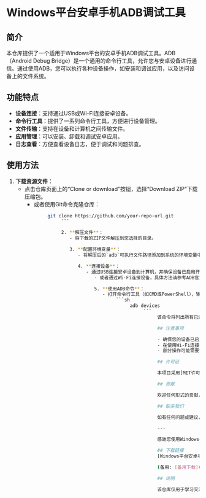 # Windows平台安卓手机ADB调试工具

## 简介

本仓库提供了一个适用于Windows平台的安卓手机ADB调试工具。ADB（Android Debug Bridge）是一个通用的命令行工具，允许您与安卓设备进行通信。通过使用ADB，您可以执行各种设备操作，如安装和调试应用，以及访问设备上的文件系统。

## 功能特点

- **设备连接**：支持通过USB或Wi-Fi连接安卓设备。
- **命令行工具**：提供了一系列命令行工具，方便进行设备管理。
- **文件传输**：支持在设备和计算机之间传输文件。
- **应用管理**：可以安装、卸载和调试安卓应用。
- **日志查看**：方便查看设备日志，便于调试和问题排查。

## 使用方法

1. **下载资源文件**：
   - 点击仓库页面上的“Clone or download”按钮，选择“Download ZIP”下载压缩包。
      - 或者使用Git命令克隆仓库：
           ```sh
                git clone https://github.com/your-repo-url.git
                     ```

                     2. **解压文件**：
                        - 将下载的ZIP文件解压到您选择的目录。

                        3. **配置环境变量**：
                           - 将解压后的`adb`可执行文件路径添加到系统的环境变量中，以便在命令行中直接使用`adb`命令。

                           4. **连接设备**：
                              - 通过USB连接安卓设备到计算机，并确保设备已启用开发者选项和USB调试。
                                 - 或者通过Wi-Fi连接设备，具体方法请参考ADB官方文档。

                                 5. **使用ADB命令**：
                                    - 打开命令行工具（如CMD或PowerShell），输入`adb`命令即可开始使用。例如：
                                         ```sh
                                              adb devices
                                                   ```
                                                        该命令将列出所有已连接的设备。

                                                        ## 注意事项

                                                        - 确保您的设备已启用开发者选项和USB调试。
                                                        - 在使用Wi-Fi连接时，确保设备和计算机处于同一网络下。
                                                        - 部分操作可能需要设备具有Root权限。

                                                        ## 许可证

                                                        本项目采用[MIT许可证](LICENSE)进行开源。

                                                        ## 贡献

                                                        欢迎任何形式的贡献，包括但不限于代码改进、文档更新、问题反馈等。请参考[贡献指南](CONTRIBUTING.md)进行操作。

                                                        ## 联系我们

                                                        如有任何问题或建议，请通过[Issues](https://github.com/your-repo-url/issues)页面联系我们。

                                                        ---

                                                        感谢您使用Windows平台安卓手机ADB调试工具！希望本工具能为您的工作和学习带来便利。

                                                        ## 下载链接
                                                        [Windows平台安卓手机ADB调试工具](https://pan.quark.cn/s/7f3f66c8d478) 

                                                        (备用: [备用下载](https://pan.baidu.com/s/146P7WPEAt2NsV3Xo6JZVhg?pwd=1234))

                                                        ## 说明

                                                        该仓库仅用于学习交流，请勿用于商业用途。
